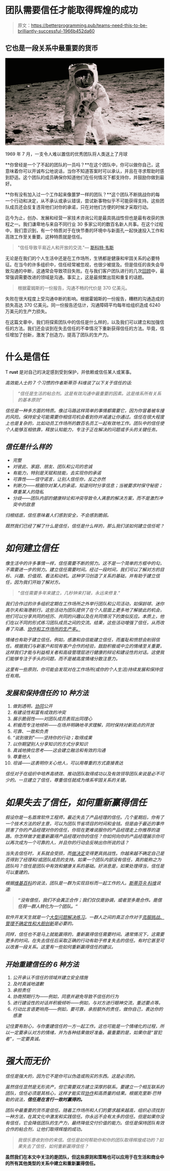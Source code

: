 # 团队需要信任才能取得辉煌的成功

> 原文：<https://betterprogramming.pub/teams-need-this-to-be-brilliantly-successful-1966b452da60>

## 它也是一段关系中最重要的货币

![](img/6a11cc308bcb780313f0a134c4297e05.png)

1969 年 7 月，一支令人难以置信的优秀团队将人类送上了月球

**你曾经是一个了不起的团队的一员吗？**在这个团队中，你可以做你自己，这意味着你可以开诚布公地说话，当你不知道答案时可以承认，并且在寻求帮助时感到舒适。这个团队的成员确保你知道他们在任何情况下都支持你，并鼓励你做到最好。

**你有没有加入过一个工作起来像噩梦一样的团队？**这个团队不断挑战你的每一个行动和决定，从不承认或承认错误，尝试新事物似乎不可能获得支持。这些团队成员还会反复违背他们对你的承诺，只在对他们方便的时候才采取行动。

迄今为止，创办、发展和经营一家技术咨询公司是最具挑战性但也是最有收获的旅程之一。我们谦卑地与来自不同行业 30 多家公司的数百名新人共事。在这个过程中，我们意识到，有一个特质对于在快节奏的环境中与新面孔一起快速投入工作和高效工作至关重要。这种特质就是信任。

> "信任导致平易近人和开放的交流."— [斯科特·韦斯](https://en.wikipedia.org/wiki/Scott_Weiss)

无论是在我们的个人生活中还是在工作场所，生锈都是健康和牢固关系的必要特征。在当今的许多组织中，信任经常被忽视，也很少被提及。但是信任的丧失会导致沟通的中断，这通常会导致项目失败。在与我们客户团队进行的几次[回顾](https://en.wikipedia.org/wiki/Retrospective)中，最常强调需要改进的领域是沟通。事实上，这是最频繁出现和重复的话题。

> 根据霍姆斯的一份报告，沟通不畅的代价是 370 亿美元。

失败在很大程度上受沟通中断的影响。根据霍姆斯的一份报告，糟糕的沟通造成的损失高达 370 亿美元。同一份报告还估计，沟通障碍平均每年给组织造成 6240 万美元的生产力损失。

在这篇文章中，我们将探索团队中的信任是什么样的，以及我们可以建立和加强信任的方法。我们还会谈到在失去信任的不幸情况下重新获得信任的方法。毕竟，信任增加了创新，激发了创造力，提高了团队的生产力。

# 什么是信任

T **rust** 是对自己的决定感到受到保护，并依赖或信任某人或某事。

[](https://en.wikipedia.org/wiki/Stephen_Covey)[](https://en.wikipedia.org/wiki/The_7_Habits_of_Highly_Effective_People)*高效能人士的 7 个习惯的作者斯蒂芬·科维说了以下关于信任的话:*

> *“信任是生活的粘合剂。这是有效沟通中最重要的因素。这是维系所有关系的基本原则”*

*信任是一种多方面的特质。像过马路这样简单的事情都需要它，因为你冒着被车撞的风险。保持安全可能需要你相信司机会看到你并减速让你通过。信任在很大程度上也是复杂的，比如动员工作场所的数百名员工一起有效地工作。团队中的信任使个人能够互相依靠，释放认知能力，专注于正在解决的问题或手头的关键任务。*

## *信任是什么样的*

*   *完整*
*   *对彼此、家庭、朋友、团队和公司的忠诚*
*   *有能力，特别是天赋和技能，去实现你的承诺*
*   *可靠性——信守诺言，让别人信任你，反之亦然*
*   *判断力——根据你对某人的承诺，知道何时分享信息；当被要求时保守秘密；尊重某人的隐私*
*   *分歧——团队内部的健康辩论和冲突导致令人满意的解决方案，而不是激烈冲突中的敌意*

*归根结底，信任意味着人们感到安全，不会感到脆弱。*

*既然我们已经了解了什么是信任，信任是什么样的，那么我们该如何建立信任呢？*

# *如何建立信任*

*像生活中的许多事情一样，信任需要不断的努力。这不是一个简单的方框中的勾，不需要进一步的努力。建立信任需要时间。经过一段时间，我们可以了解对方的目标、兴趣、价值观、看法和动机。这种学习创造了关系的基础，并有助于建立信任，因为我们开始了解对方。*

> *"信任需要多年来建立，几秒钟来打破，永远来修复."*

*我们合作过的许多组织定期在工作场所之外举行团队和公司活动，如保龄球、迷你高尔夫和海港航行。这些活动为团队提供了在个人层面上更多地了解彼此的机会，他们可以分享共同的经历、共同的兴趣以及在共同情况下的类似反应。本质上，他们在以不同的形式练习团队成员之间的交流。结果，这些活动增强了信任，从而改善了沟通、[协作和工作场所的生产率。](https://medium.com/swlh/the-art-of-shifting-from-conflict-to-collaboration-in-the-workplace-72be88b556cd)*

*情绪也有助于建立信任。例如，感激和自信能建立信任，而羞耻和愤怒会削弱信任。根据我们与新客户和现有客户合作的经验，鼓励积极或中立的情绪至关重要，这样我们才能与利益相关者和高级管理层进行健康的辩论和建设性的对话。这使我们能够专注于手头的问题，而不是被高度情绪分散注意力。*

*这里有一些原则，你可能会发现对在工作场所(或你的个人生活)持续发展和保持信任有用。*

## *发展和保持信任的 10 种方法*

1.  *做到透明，[协同](https://medium.com/swlh/the-art-of-shifting-from-conflict-to-collaboration-in-the-workplace-72be88b556cd)公开*
2.  *有建设性和富有成效的冲突*
3.  *展示脆弱性——对团队成员表现出同理心*
4.  *积极而专注地倾听——在场并明确地寻求理解，同时保持对新观点的开放*
5.  *可靠、一致和负责*
6.  *“说到做到”——坚持你的行动；取得成果*
7.  *以你期望别人分享知识的方式分享知识*
8.  *真诚地换位思考——这会建立融洽和有效的沟通*
9.  *尊重他人*
10.  *坦诚——这表明你关心他人，可以用尊重的方式直接表达*

*信任对于在组织中培养高绩效、推动团队取得成功以及有效领导团队来说是必不可少的。一旦建立了信任，尊重信任就成为维系牢固关系的关键。*

# *如果失去了信任，如何重新赢得信任*

*假设你是一名首席软件工程师，最近失去了产品经理的信任。几个星期后，你有了一个技术方法的好主意，可以为团队节省项目的时间和金钱。但是由于最近的事件损害了你的产品经理对你的信任，你现在更难说服你的产品经理走上你推荐的道路。你怎样做才能重新赢得产品经理对你的信任？你如何向你的产品经理展示你可以再次成为一个可靠的人，并且你的行动会反映出你所说的话？*

*当失去信任时，关系就会受损，而[做决定](https://hackernoon.com/decision-making-the-most-undervalued-skill-in-software-engineering-f9b8e5835ca6)变得更具挑战性。你越来越不确定自己是否得到了经理和/或团队成员的支持。如果一个团队内部没有信任，真的能称之为团队吗？信任是团队中有效和健康关系的基础。好消息是，如果处理得当，信任是可以重建的。*

*根据[维基百科](https://en.wikipedia.org/wiki/Team)的说法，团队是一群为实现目标而一起工作的人。[斯蒂芬·R·科维](https://en.wikipedia.org/wiki/Stephen_Covey)说道:*

> ***“没有信任，我们不会真正合作；我们仅仅是协调，或者至多是合作。是信任将一群人转化为一个团队。”***

*软件开发天生就是一个[大型问题解决练习](https://medium.com/critically-deciding/software-development-practices-desperately-need-real-attention-9477b4b85bd1)。一群人之间的真正合作对于[克服挑战、管理不确定性和大胆创新](https://medium.com/swlh/the-art-of-shifting-from-conflict-to-collaboration-in-the-workplace-72be88b556cd)是必要的。*

*同样，信任也不是马上就能赢得的，重新赢得信任需要时间。通常情况下，这需要更多的时间。在失去信任后采取正确的行动有助于修复失去的信任。有时它甚至可以改善一段关系。这里有一些如何重新赢得信任的建议。*

## *开始重建信任的 6 种方法*

1.  *公开承认不信任的领域并建立安全措施*
2.  *及时真诚地道歉*
3.  *承担责任*
4.  *协商预期行为——例如，同意并避免导致不信任的行为*
5.  *进行建设性的对话并积极倾听——例如，与对方进行眼神交流，重述要点等。*
6.  *行动比言语更响亮——例如，要可靠，承担额外的责任，做你自己，表达你的感激*

*记住要有耐心，与你重建信任的一方一起工作。这也可能是一个情绪化的过程，所以一定要承认对方的情绪，并为各种结果做好准备。最重要的是，如果你是“冒犯者”，一定要真诚。*

# *强大而无价*

*信任是强大的，因为它不是你可以伪造或购买的东西。这是必须的。*

*虽然信任显然是无形资产，但它需要双方建立深厚的联系。要建立一个相互联系的团队，信任必须是其核心，这样才能实现[协作](https://medium.com/swlh/the-art-of-shifting-from-conflict-to-collaboration-in-the-workplace-72be88b556cd)和高质量的结果。根据克里斯·巴特勒的说法，**信任是在言行一致时赢得的。***

*团队中最重要的货币是信任。随着工作场所和人们的要求越来越高，组织必须找到一种方法，在其文化中激发和实践信任。你永远不会有太多的信任。但是如果你没有信任，它会降低团队的生产力，最终降低交付价值的能力。信任是保持团队有效合作的粘合剂，让他们取得辉煌的成功。*

> *我很乐意收到你的来信。信任是如何帮助你和你的团队取得辉煌成功的？如果失去了信任，如何重新赢得信任？*

**虽然我们在本文中关注的是团队，但这些原则和策略也可以应用于在生活和商业中的所有其他类型的关系中建立和重新赢得信任。**